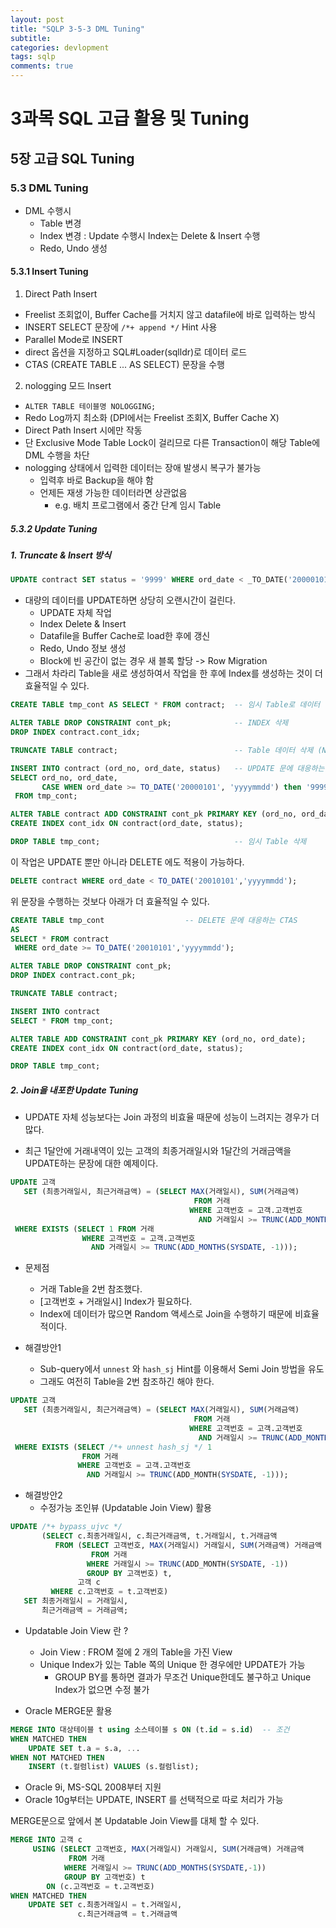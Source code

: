 ```yaml
---
layout: post
title: "SQLP 3-5-3 DML Tuning"
subtitle:  
categories: devlopment
tags: sqlp
comments: true
---
```


# 3과목 SQL 고급 활용 및 Tuning

## 5장 고급 SQL Tuning

### 5.3 DML Tuning

* DML 수행시
  - Table 변경
  - Index 변경 : Update  수행시 Index는 Delete & Insert 수행
  - Redo, Undo 생성

#### 5.3.1 Insert Tuning

1. Direct Path Insert
  - Freelist 조회없이, Buffer Cache를 거치지 않고 datafile에 바로 입력하는 방식
  - INSERT SELECT 문장에 `/*+ append */` Hint 사용
  - Parallel Mode로 INSERT
  - direct 옵션을 지정하고 SQL#Loader(sqlldr)로 데이터 로드
  - CTAS (CREATE TABLE ... AS SELECT) 문장을 수행
2. nologging 모드 Insert
  - `ALTER TABLE 테이블명 NOLOGGING;`
  - Redo Log까지 최소화 (DPI에서는 Freelist 조회X, Buffer Cache X)
  - Direct Path Insert 시에만 작동
  - 단 Exclusive Mode Table Lock이 걸리므로 다른 Transaction이 해당 Table에 DML 수행을 차단
  - nologging 상태에서 입력한 데이터는 장애 발생시 복구가 불가능
    - 입력후 바로 Backup을 해야 함 
    - 언제든 재생 가능한 데이터라면 상관없음
      -  e.g. 배치 프로그램에서 중간 단계 임시 Table

##### 5.3.2 Update Tuning

##### 1. Truncate & Insert 방식

```sql
UPDATE contract SET status = '9999' WHERE ord_date < _TO_DATE('20000101', 'yyyymmdd);
```

- 대량의 데이터를 UPDATE하면 상당히 오랜시간이 걸린다.
  - UPDATE 자체 작업
  - Index Delete & Insert
  - Datafile을 Buffer Cache로 load한 후에 갱신
  - Redo, Undo 정보 생성
  - Block에 빈 공간이 없는 경우 새 블록 할당 -> Row Migration
- 그래서 차라리 Table을 새로 생성하여서 작업을 한 후에 Index를 생성하는 것이 더 효율적일 수 있다.

```sql
CREATE TABLE tmp_cont AS SELECT * FROM contract;  -- 임시 Table로 데이터 복사

ALTER TABLE DROP CONSTRAINT cont_pk;              -- INDEX 삭제
DROP INDEX contract.cont_idx;

TRUNCATE TABLE contract;                          -- Table 데이터 삭제 (No Undo)

INSERT INTO contract (ord_no, ord_date, status)   -- UPDATE 문에 대응하는 INSERT INTO SELECT 문
SELECT ord_no, ord_date,
       CASE WHEN ord_date >= TO_DATE('20000101', 'yyyymmdd') then '9999' ELSE status END
 FROM tmp_cont;

ALTER TABLE contract ADD CONSTRAINT cont_pk PRIMARY KEY (ord_no, ord_date);    -- INDEX 다시 생성
CREATE INDEX cont_idx ON contract(ord_date, status);

DROP TABLE tmp_cont;                              -- 임시 Table 삭제
```

이 작업은 UPDATE 뿐만 아니라 DELETE 에도 적용이 가능하다.

```sql
DELETE contract WHERE ord_date < TO_DATE('20010101','yyyymmdd');
```

위 문장을 수행하는 것보다 아래가 더 효율적일 수 있다.
```sql
CREATE TABLE tmp_cont                  -- DELETE 문에 대응하는 CTAS
AS
SELECT * FROM contract
 WHERE ord_date >= TO_DATE('20010101','yyyymmdd');

ALTER TABLE DROP CONSTRAINT cont_pk;
DROP INDEX contract.cont_pk;

TRUNCATE TABLE contract;

INSERT INTO contract
SELECT * FROM tmp_cont;

ALTER TABLE ADD CONSTRAINT cont_pk PRIMARY KEY (ord_no, ord_date);
CREATE INDEX cont_idx ON contract(ord_date, status);

DROP TABLE tmp_cont;
```

##### 2. Join을 내포한 Update Tuning

- UPDATE 자체 성능보다는 Join 과정의 비효율 때문에 성능이 느려지는 경우가 더 많다.

* 최근 1달안에 거래내역이 있는 고객의 최종거래일시와 1달간의 거래금액을 UPDATE하는 문장에 대한 예제이다.
```sql
UPDATE 고객
   SET (최종거래일시, 최근거래금액) = (SELECT MAX(거래일시), SUM(거래금액)
                                         FROM 거래
                                        WHERE 고객번호 = 고객.고객번호
                                          AND 거래일시 >= TRUNC(ADD_MONTHS(SYSDATE, -1)))
 WHERE EXISTS (SELECT 1 FROM 거래
                WHERE 고객번호 = 고객.고객번호
                  AND 거래일시 >= TRUNC(ADD_MONTHS(SYSDATE, -1)));
```
* 문제점
  - 거래 Table을 2번 참조했다.
  - [고객번호 + 거래일시] Index가 필요하다.
  - Index에 데이터가 많으면 Random 액세스로 Join을 수행하기 때문에 비효율적이다.
 
* 해결방안1
  - Sub-query에서 `unnest` 와 `hash_sj` Hint를 이용해서 Semi Join 방법을 유도
  - 그래도 여전히 Table을 2번 참조하긴 해야 한다.

```sql
UPDATE 고객
   SET (최종거래일시, 최근거래금액) = (SELECT MAX(거래일시), SUM(거래금액)
                                         FROM 거래
                                        WHERE 고객번호 = 고객.고객번호
                                          AND 거래일시 >= TRUNC(ADD_MONTHS(SYSDATE, -1)))
 WHERE EXISTS (SELECT /*+ unnest hash_sj */ 1
                FROM 거래
               WHERE 고객번호 = 고객.고객번호
                 AND 거래일시 >= TRUNC(ADD_MONTH(SYSDATE, -1)));
```

* 해결방안2
  - 수정가능 조인뷰 (Updatable Join View) 활용

```sql
UPDATE /*+ bypass_ujvc */
       (SELECT c.최종거래일시, c.최근거래금액, t.거래일시, t.거래금액
          FROM (SELECT 고객번호, MAX(거래일시) 거래일시, SUM(거래금액) 거래금액
                  FROM 거래
                 WHERE 거래일시 >= TRUNC(ADD_MONTH(SYSDATE, -1))
                 GROUP BY 고객번호) t,
               고객 c
         WHERE c.고객번호 = t.고객번호)
   SET 최종거래일시 = 거래일시,
       최근거래금액 = 거래금액;
```

* Updatable Join View 란 ?
  - Join View : FROM 절에 2 개의 Table을 가진 View
  - Unique Index가 있는 Table 쪽의 Unique 한 경우에만 UPDATE가 가능
    - GROUP BY를 통하면 결과가 무조건 Unique한데도 불구하고 Unique Index가 없으면 수정 불가

* Oracle MERGE문 활용

```sql
MERGE INTO 대상테이블 t using 소스테이블 s ON (t.id = s.id)  -- 조건
WHEN MATCHED THEN
    UPDATE SET t.a = s.a, ...
WHEN NOT MATCHED THEN
    INSERT (t.컬렴list) VALUES (s.컬럼list);
```

* Oracle 9i, MS-SQL 2008부터 지원
* Oracle 10g부터는 UPDATE, INSERT 를 선택적으로 따로 처리가 가능

MERGE문으로 앞에서 본 Updatable Join View를 대체 할 수 있다.

```sql
MERGE INTO 고객 c
     USING (SELECT 고객번호, MAX(거래일시) 거래일시, SUM(거래금액) 거래금액
             FROM 거래
            WHERE 거래일시 >= TRUNC(ADD_MONTHS(SYSDATE,-1))
            GROUP BY 고객번호) t
        ON (c.고객번호 = t.고객번호)
WHEN MATCHED THEN
    UPDATE SET c.최종거래일시 = t.거래일시,
               c.최근거래금액 = t.거래금액
```
